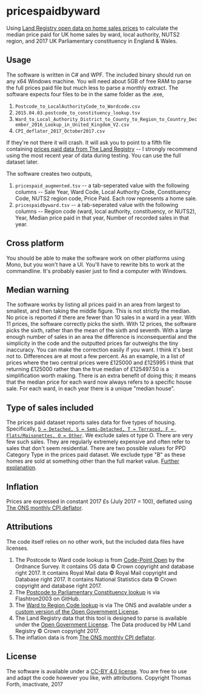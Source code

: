 # pricespaidbyward
Using [Land Registry open data on home sales prices](http://landregistry.data.gov.uk/) to calculate the median price paid for UK home sales by ward, local authority, NUTS2 region, and 2017 UK Parliamentary constituency in England & Wales.

## Usage
The software is written in C# and WPF. The included binary should run on any x64 Windows machine. You will need about 5GB of free RAM to parse the full prices paid file but much less to parse a monthly extract. The software expects four files to be in the same folder as the .exe,
1. `Postcode_to_LocalAuthorityCode_to_Wardcode.csv`
2. `2015.04.03.postcode_to_constituency_lookup.tsv`
3. `Ward_to_Local_Authority_District_to_County_to_Region_to_Country_December_2016_Lookup_in_United_Kingdom_V2.csv`
4. `CPI_deflator_2017_October2017.csv`

If they're not there it will crash.
It will ask you to point to a fifth file containing [prices paid data from The Land Registry](http://landregistry.data.gov.uk/) -- I strongly recommend using the most recent year of data during testing. You can use the full dataset later.

The software creates two outputs,
1. `pricespaid_augmented.tsv` -- a tab-seperated value with the following columns -- Sale Year, Ward Code, Local Authority Code, Constituency Code, NUTS2 region code, Price Paid. Each row represents a home sale.
2. `pricespaidbyward.tsv` -- a tab-seperated value with the following columns -- Region code (ward, local authority, constituency, or NUTS2), Year, Median price paid in that year, Number of recorded sales in that year.

## Cross platform
You should be able to make the software work on other platforms using Mono, but you won't have a UI. You'll have to rewrite bits to work at the commandline. It's probably easier just to find a computer with Windows.

## Median warning
The software works by listing all prices paid in an area from largest to smallest, and then taking the middle figure. This is not strictly the median. No price is reported if there are fewer than 10 sales in a ward in a year. With 11 prices, the software correctly picks the sixth. With 12 prices, the software picks the sixth, rather than the mean of the sixth and seventh. With a large enough number of sales in an area the difference is inconsequential and the simplicity in the code and the outputted prices far outweighs the tiny inaccuracy. You can make the correction easily if you want. I think it's best not to. Differences are at most a few percent. As an example, in a list of prices where the two central prices were £125000 and £125995 I think that returning £125000 rather than the true median of £125497.50 is a simplification worth making. There is an extra benefit of doing this; it means that the median price for each ward now always refers to a specific house sale. For each ward, in each year there is a unique "median house".

## Type of sales included
The prices paid dataset reports sales data for five types of housing. Specifically, [`D = Detached, S = Semi-Detached, T = Terraced, F = Flats/Maisonettes, O = Other`](https://www.gov.uk/guidance/about-the-price-paid-data#explanations-of-column-headers-in-the-ppd). We exclude sales ot type O. There are very few such sales. They are regularly extremely expensive and often refer to sales that don't seem residential.
There are two possible values for PPD Category Type in the prices paid dataset. We exclude type "B" as these homes are sold at something other than the full market value. [Further explanation](https://www.gov.uk/guidance/about-the-price-paid-data#explanations-of-column-headers-in-the-ppd).

## Inflation
Prices are expressed in constant 2017 £s (July 2017 = 100), deflated using [The ONS monthly CPI deflator](https://www.ons.gov.uk/economy/inflationandpriceindices/timeseries/d7bt/mm23).

## Attributions
The code itself relies on no other work, but the included data files have licenses.
1. The Postcode to Ward code lookup is from [Code-Point Open](https://www.ordnancesurvey.co.uk/business-and-government/products/code-point-open.html) by the Ordnance Survey. It contains OS data © Crown copyright and database right 2017. It contains Royal Mail data © Royal Mail copyright and Database right 2017. It contains National Statistics data © Crown copyright and database right 2017.
2. The [Postcode to Parliamentary Constituency lookup](https://github.com/flashton2003/postcode_to_constituency) is via Flashtron2003 on GitHub.
3. The [Ward to Region Code lookup](http://geoportal.statistics.gov.uk/datasets/ward-to-local-authority-district-to-county-to-region-to-country-december-2016-lookup-in-united-kingdom-v2) is via The ONS and available under a [custom version of the Open Government License](https://www.ons.gov.uk/methodology/geography/licences).
4. The Land Registry data that this tool is designed to parse is available under the [Open Government License](http://www.nationalarchives.gov.uk/doc/open-government-licence/version/3/). The Data produced by HM Land Registry © Crown copyright 2017.
5. The inflation data is from  [The ONS monthly CPI deflator](https://www.ons.gov.uk/economy/inflationandpriceindices/timeseries/d7bt/mm23).

## License
The software is available under a [CC-BY 4.0 license](https://creativecommons.org/licenses/by/4.0/). You are free to use and adapt the code however you like, with attributions. 
Copyright Thomas Forth, imactivate, 2017
